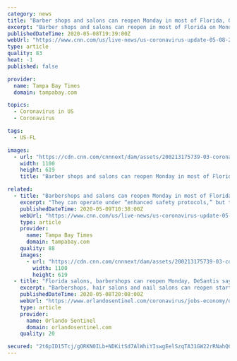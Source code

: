 ```yaml
---
category: news
title: "Barber shops and salons can reopen Monday in most of Florida, Gov. Ron DeSantis says"
excerpt: "Barber shops and salons can reopen in most of Florida on Monday, Gov. Ron DeSantis announced Friday in a significant change to his reopening plans. Shops in any county operating t"
publishedDateTime: 2020-05-08T19:39:00Z
webUrl: "https://www.cnn.com/us/live-news/us-coronavirus-update-05-08-20/h_beb73d006f4333247f560b87a92175fc"
type: article
quality: 83
heat: -1
published: false

provider:
  name: Tampa Bay Times
  domain: tampabay.com

topics:
  - Coronavirus in US
  - Coronavirus

tags:
  - US-FL

images:
  - url: "https://cdn.cnn.com/cnnnext/dam/assets/200213175739-03-coronavirus-0213-super-tease.jpg"
    width: 1100
    height: 619
    title: "Barber shops and salons can reopen Monday in most of Florida, Gov. Ron DeSantis says"

related:
  - title: "Barbershops and salons can reopen Monday in most of Florida, DeSantis says"
    excerpt: "They can operate under “enhanced safety protocols,” but the governor has not defined those protocols. Other states have clear guidelines."
    publishedDateTime: 2020-05-09T10:38:00Z
    webUrl: "https://www.cnn.com/us/live-news/us-coronavirus-update-05-08-20/h_beb73d006f4333247f560b87a92175fc"
    type: article
    provider:
      name: Tampa Bay Times
      domain: tampabay.com
    quality: 88
    images:
      - url: "https://cdn.cnn.com/cnnnext/dam/assets/200213175739-03-coronavirus-0213-super-tease.jpg"
        width: 1100
        height: 619
  - title: "Florida salons, barbershops can reopen Monday, DeSantis says"
    excerpt: "Barbershops, hair salons and nail salons can reopen starting Monday under certain restrictions, Gov. Ron DeSantis said Friday."
    publishedDateTime: 2020-05-08T20:08:00Z
    webUrl: "https://www.orlandosentinel.com/coronavirus/jobs-economy/os-bz-coronavirus-barber-shops-salons-reopen-20200508-yqh7fj7gybdmrpiwqdjacgg4my-story.html"
    type: article
    provider:
      name: Orlando Sentinel
      domain: orlandosentinel.com
    quality: 20

secured: "2t6pID15Tcj/gORKN0ILb+NDKitSd7AlWhiYIswgEelSzqTA31GW22rRNahQC6rYRNu2uFcFYScJwiyYrTCsEcC3SlcFrfPShoBgeIAUSGeoIb3VcmyeVQm4jJRokj/nigEwy2oVZ80ThrT+ZFwEWvIvonUd8swHmLCVgoogj/jDawkyv6kOb2mvQI8CP+NwUiyhO/mPK9bRzSqjOd9nBlF8mE4WOsLDDK/5c55tqoEg3bJW6ZmM9+9g/72pQvG/jSl9y29r9ZjrideWdnTrPkMwuH5oTZp0R3zY5zSFZ3gyECIafbqbiYuuw5f0G0Fyu+aORn1WIWOMk1DhRzXTX9MXaOmlY8E0ki86aUjQdf/0KBD7O33rLVa00P3oU7hNtQcd1bLbmULqirqmZQIPSPixrpYwEJ+BKdooNyQGEetWIq72gLJiSgHJJiUYspTL4OO9awnZM5gTD2jTCvyEFU6SVWUW/4KHbeX3yNXZECc=;0zXMioBZjHN/rgUfWwm/Dw=="
---
```


